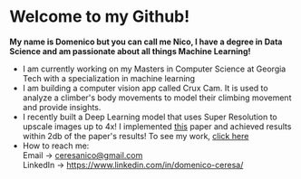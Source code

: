 # Welcome to my Github!

**My name is Domenico but you can call me Nico, I have a degree in Data Science and am passionate about all things Machine Learning!**

- I am currently working on my Masters in Computer Science at Georgia Tech with a specialization in machine learning
- I am building a computer vision app called Crux Cam. It is used to analyze a climber's body movements to model their climbing movement and provide insights.
- I recently built a Deep Learning model that uses Super Resolution to upscale images up to 4x! I implemented [this](https://arxiv.org/pdf/1608.00367.pdf) paper and achieved results within 2db of the paper's results! To see my work, [click here](https://github.com/NicoCeresa/FSRCNN-2016)
- How to reach me: <br/>
Email -> ceresanico@gmail.com <br/>
LinkedIn -> https://www.linkedin.com/in/domenico-ceresa/ <br/>
